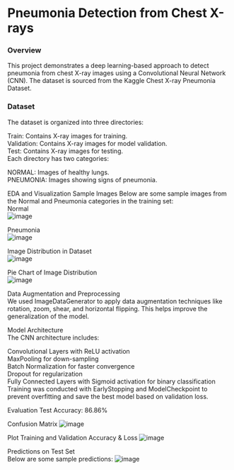 # Pneumonia Detection from Chest X-rays
### Overview
This project demonstrates a deep learning-based approach to detect pneumonia from chest X-ray images using a Convolutional Neural Network (CNN). The dataset is sourced from the Kaggle Chest X-ray Pneumonia Dataset.

### Dataset
The dataset is organized into three directories:

Train: Contains X-ray images for training.   
Validation: Contains X-ray images for model validation.   
Test: Contains X-ray images for testing.   
Each directory has two categories:

NORMAL: Images of healthy lungs.  
PNEUMONIA: Images showing signs of pneumonia.    

EDA and Visualization
Sample Images
Below are some sample images from the Normal and Pneumonia categories in the training set:   
Normal   
![image](https://github.com/user-attachments/assets/e28e5d84-3c8d-4ded-94fd-092bb46b6cea)

Pneumonia   
![image](https://github.com/user-attachments/assets/60b42953-406e-40be-869a-119580a82e6d)

Image Distribution in Dataset   
![image](https://github.com/user-attachments/assets/f60f68e9-8ccb-44c0-9630-4827b8176907)

Pie Chart of Image Distribution   
![image](https://github.com/user-attachments/assets/0fb85d52-3a36-41c4-8725-2676697672ea)

Data Augmentation and Preprocessing   
We used ImageDataGenerator to apply data augmentation techniques like rotation, zoom, shear, and horizontal flipping. This helps improve the generalization of the model.

Model Architecture   
The CNN architecture includes:   

Convolutional Layers with ReLU activation   
MaxPooling for down-sampling   
Batch Normalization for faster convergence   
Dropout for regularization   
Fully Connected Layers with Sigmoid activation for binary classification   
Training was conducted with EarlyStopping and ModelCheckpoint to prevent overfitting and save the best model based on validation loss.  


Evaluation
Test Accuracy: 86.86%

Confusion Matrix
![image](https://github.com/user-attachments/assets/8aa77254-c7bc-40ea-b021-402d2e23751b)

Plot Training and Validation Accuracy & Loss
![image](https://github.com/user-attachments/assets/5f290731-7420-48d8-91a6-2cdf67fcaa1d)

Predictions on Test Set   
Below are some sample predictions:
![image](https://github.com/user-attachments/assets/ce9bc007-0973-4409-87f7-e04a70934361)
